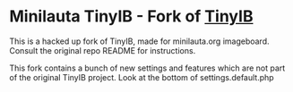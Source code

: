 # Minilauta TinyIB - Fork of [TinyIB](https://code.rocketnine.space/tslocum/tinyib)

This is a hacked up fork of TinyIB, made for minilauta.org imageboard. Consult the original repo README for instructions.

This fork contains a bunch of new settings and features which are not part of the original TinyIB project. Look at the bottom of settings.default.php
